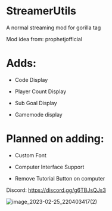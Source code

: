 # StreamerUtils
A normal streaming mod for gorilla tag

Mod idea from: prophetjofficial

# Adds:
- Code Display

- Player Count Display

- Sub Goal Display

- Gamemode display

# Planned on adding:

- Custom Font

- Computer Interface Support

- Remove Tutorial Button on computer
  
Discord: https://discord.gg/g6TBJsQJs3 

![image_2023-02-25_220403417(2)](https://cdn.discordapp.com/attachments/1080961818140364850/1150504482229194762/image.png)
